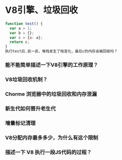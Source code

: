 
# V8引擎、垃圾回收


```JavaScript
function test() {  
  var a = 1;  
  var b = {};  
  var c = {a: a};  
  return c;
} 
执行test后,说一说，堆栈发生了啥变化，最后c的内存会被回收吗？
```

### 能不能简单描述一下V8引擎的工作原理？

### V8垃圾回收机制？

### Chorme 浏览器中的垃圾回收和内存泄漏

### 新生代如何晋升老生代

### 增量标记清理

### V8分配内存最多多少，为什么有这个限制

### 描述一下 V8 执行一段JS代码的过程？

